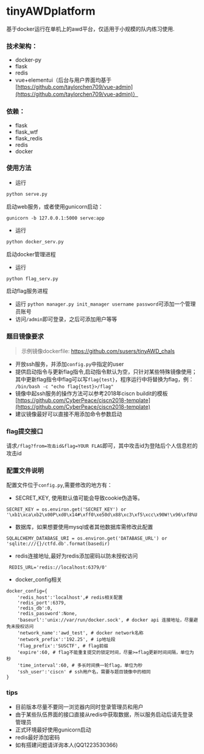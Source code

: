 # tinyAWDplatform

基于docker运行在单机上的awd平台，仅适用于小规模的队内练习使用.  

### 技术架构：
* docker-py
* flask
* redis
* vue+elementui（后台与用户界面均基于[https://github.com/taylorchen709/vue-admin](https://github.com/taylorchen709/vue-admin)）


### 依赖：
* flask
* flask_wtf
* flask_redis
* redis
* docker

### 使用方法

* 运行
```bash
python serve.py
```
启动web服务，或者使用gunicorn启动：
```
gunicorn -b 127.0.0.1:5000 serve:app
```
* 运行
```bash
python docker_serv.py
```
启动docker管理进程
* 运行
```bash
python flag_serv.py
```
启动flag服务进程
* 运行 `python manager.py init_manager username password`可添加一个管理员账号
* 访问`/admin`即可登录，之后可添加用户等等

### 题目镜像要求
> 示例镜像dockerfile: https://github.com/susers/tinyAWD_chals

* 开放ssh服务，并添加`config.py`中指定的user
* 提供启动指令与更新flag指令,启动指令默认为空，只针对某些特殊镜像使用；其中更新flag指令中flag可以写`flag{test}`，程序运行中将替换为flag，例：
`/bin/bash -c "echo flag{test}>/flag"`
* 镜像中起ssh服务的操作方法可以参考2018年ciscn buildit的模板[https://github.com/CyberPeace/ciscn2018-template](https://github.com/CyberPeace/ciscn2018-template)
* 建议镜像最好可以直接不用添加命令参数启动

### flag提交接口

请求`/flag?from=攻击id&flag=YOUR FLAG`即可，其中攻击id为登陆后个人信息栏的攻击id

### 配置文件说明

配置文件位于`config.py`,需要修改的地方有：
* SECRET_KEY, 使用默认值可能会导致cookie伪造等。
```
SECRET_KEY = os.environ.get('SECRET_KEY') or '\xb1\xca\xb2\x00P\xd0\x14#\xff0\xe50d\x88\xc3\xf5\xcc\x90W!\x96\xf8%U'
```
* 数据库，如果想要使用mysql或者其他数据库需修改此配置
```
SQLALCHEMY_DATABASE_URI = os.environ.get('DATABASE_URL') or 'sqlite:///{}/ctfd.db'.format(basedir)
```
* redis连接地址,最好为redis添加密码以防未授权访问
```
 REDIS_URL='redis://localhost:6379/0'
```
* docker_config相关
```
docker_config={
    'redis_host':'localhost',# redis相关配置
    'redis_port':6379,
    'redis_db':0,
    'redis_password':None,
    'baseurl':'unix://var/run/docker.sock', # docker api 连接地址，尽量避免未授权访问
    'network_name':'awd_test', # docker network名称
    'network_prefix':'192.25', # ip地址段
    'flag_prefix':'SUSCTF', # flag前缀
    'expire':60, # flag不能重复提交的锁定时间，尽量>=flag更新时间间隔，单位为秒
    'time_interval':60, # 多长时间换一轮flag，单位为秒
    'ssh_user':'ciscn' # ssh用户名，需要与题目镜像中的相同
}
```

### tips

* 目前版本尽量不要同一浏览器内同时登录管理员和用户
* 由于某些队伍界面的接口直接从redis中获取数据，所以服务启动后请先登录管理员
* 正式环境最好使用gunicorn启动
* redis最好添加密码
* 如有搭建问题请详询本人(QQ1223530366)
